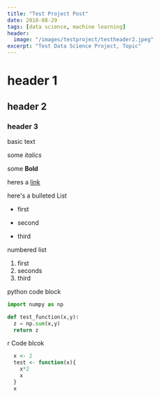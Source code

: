 ```yaml
---
title: "Test Project Post"
date: 2018-08-29
tags: [data science, machine learning]
header:
  image: "/images/testproject/testheader2.jpeg"
excerpt: "Test Data Science Project, Topic"
---
```


# header 1

## header 2

### header 3

basic text

some *italics*

some **Bold**

heres a [link](https://google.com)

here's a bulleted List
* first
+ second
- third

numbered list
1. first
2. seconds
3. third

python code block
```python
import numpy as np

def test_function(x,y):
  z = np.sum(x,y)
  return z
```

r Code blcok
```r
  x <- 2
  test <- function(x){
    x*2
    x    
  }
  x
```
